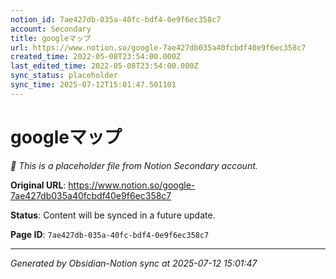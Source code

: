 ```yaml
---
notion_id: 7ae427db-035a-40fc-bdf4-0e9f6ec358c7
account: Secondary
title: googleマップ
url: https://www.notion.so/google-7ae427db035a40fcbdf40e9f6ec358c7
created_time: 2022-05-08T23:54:00.000Z
last_edited_time: 2022-05-08T23:54:00.000Z
sync_status: placeholder
sync_time: 2025-07-12T15:01:47.501101
---
```


# googleマップ

*🔄 This is a placeholder file from Notion Secondary account.*

**Original URL**: https://www.notion.so/google-7ae427db035a40fcbdf40e9f6ec358c7

**Status**: Content will be synced in a future update.

**Page ID**: `7ae427db-035a-40fc-bdf4-0e9f6ec358c7`

---

*Generated by Obsidian-Notion sync at 2025-07-12 15:01:47*
